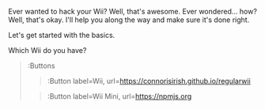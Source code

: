Ever wanted to hack your Wii? Well, that's awesome. Ever wondered... how? Well, that's okay. I'll help you along the way and make sure it's done right.


Let's get started with the basics.

Which Wii do you have?

> :Buttons
> > :Button label=Wii, url=https://connorisirish.github.io/regularwii
>
> > :Button label=Wii Mini, url=https://npmjs.org
